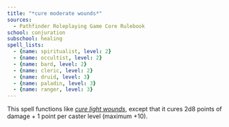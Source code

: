 ```yaml
---
title: "*cure moderate wounds*"
sources:
  - Pathfinder Roleplaying Game Core Rulebook
school: conjuration
subschool: healing
spell_lists:
  - {name: spiritualist, level: 2}
  - {name: occultist, level: 2}
  - {name: bard, level: 2}
  - {name: cleric, level: 2}
  - {name: druid, level: 3}
  - {name: paladin, level: 3}
  - {name: ranger, level: 3}
---
```


This spell functions like [*cure light wounds*](/spells/cure-light-wounds/), except that it cures 2d8 points of damage + 1 point per caster level (maximum +10).

